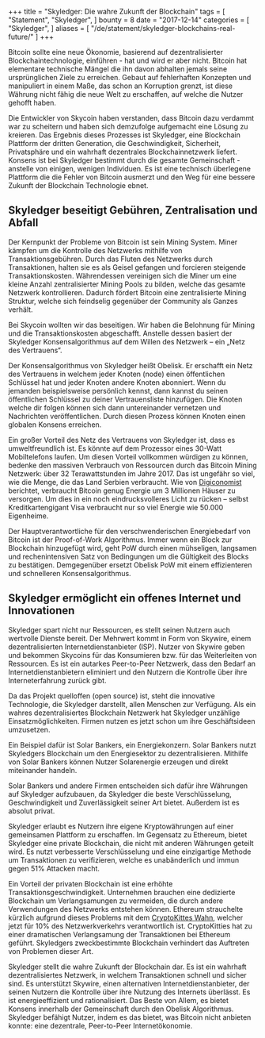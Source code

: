 +++
title = "Skyledger: Die wahre Zukunft der Blockchain"
tags = [
    "Statement",
    "Skyledger",
]
bounty = 8
date = "2017-12-14"
categories = [
    "Skyledger",
]
aliases = [
	"/de/statement/skyledger-blockchains-real-future/"
]
+++

Bitcoin sollte eine neue Ökonomie, basierend auf dezentralisierter Blockchaintechnologie, einführen - hat und wird er aber nicht. Bitcoin hat elementare technische Mängel die ihn davon abhalten jemals seine ursprünglichen Ziele zu erreichen. Gebaut auf fehlerhaften Konzepten und manipuliert in einem Maße, das schon an Korruption grenzt, ist diese Währung nicht fähig die neue Welt zu erschaffen, auf welche die Nutzer gehofft haben.

Die Entwickler von Skycoin haben verstanden, dass Bitcoin dazu verdammt war zu scheitern und haben sich demzufolge aufgemacht eine Lösung zu kreieren. Das Ergebnis dieses Prozesses ist Skyledger, eine Blockchain Plattform der dritten Generation, die Geschwindigkeit, Sicherheit, Privatsphäre und ein wahrhaft dezentrales Blockchainnetzwerk liefert. Konsens ist bei Skyledger bestimmt durch die gesamte Gemeinschaft - anstelle von einigen, wenigen Individuen. Es ist eine technisch überlegene Plattform die die Fehler von Bitcoin ausmerzt und den Weg für eine bessere Zukunft der Blockchain Technologie ebnet.


## Skyledger beseitigt Gebühren, Zentralisation und Abfall

Der Kernpunkt der Probleme von Bitcoin ist sein Mining System. Miner kämpfen um die Kontrolle des Netzwerks mithilfe von Transaktionsgebühren. Durch das Fluten des Netzwerks durch Transaktionen, halten sie es als Geisel gefangen und forcieren steigende Transaktionskosten. Währendessen vereinigen sich die Miner um eine kleine Anzahl zentralisierter Mining Pools zu bilden, welche das gesamte Netzwerk kontrollieren. Dadurch fördert Bitcoin eine zentralisierte Mining Struktur, welche sich feindselig gegenüber der Community als Ganzes verhält.

Bei Skycoin wollten wir das beseitigen. Wir haben die Belohnung für Mining und die Transaktionskosten abgeschafft. Anstelle dessen basiert der Skyledger Konsensalgorithmus auf dem Willen des Netzwerk – ein „Netz des Vertrauens“.

Der Konsensalgorithmus von Skyledger heißt Obelisk. Er erschafft ein Netz des Vertrauens in welchem jeder Knoten (node) einen öffentlichen Schlüssel hat und jeder Knoten andere Knoten abonniert. Wenn du jemanden beispielsweise persönlich kennst, dann kannst du seinen öffentlichen Schlüssel zu deiner Vertrauensliste hinzufügen. Die Knoten welche dir folgen können sich dann untereinander vernetzen und Nachrichten veröffentlichen. Durch diesen Prozess können Knoten einen globalen Konsens erreichen.

Ein großer Vorteil des Netz des Vertrauens von Skyledger ist, dass es umweltfreundlich ist. Es könnte auf dem Prozessor eines 30-Watt Mobiltelefons laufen. Um diesen Vorteil vollkommen würdigen zu können, bedenke den massiven Verbrauch von Ressourcen durch das Bitcoin Mining Netzwerk: über 32 Terawattstunden im Jahre 2017. Das ist ungefähr so viel, wie die Menge, die das Land Serbien verbraucht. Wie von [Digiconomist](https://digiconomist.net/bitcoin-energy-consumption) berichtet, verbraucht Bitcoin genug Energie um 3 Millionen Häuser zu versorgen. Um dies in ein noch eindrucksvolleres Licht zu rücken – selbst Kreditkartengigant Visa verbraucht nur so viel Energie wie 50.000 Eigenheime.

Der Hauptverantwortliche für den verschwenderischen Energiebedarf von Bitcoin ist der Proof-of-Work Algorithmus. Immer wenn ein Block zur Blockchain hinzugefügt wird, geht PoW durch einen mühseligen, langsamen und rechenintensiven Satz von Bedingungen um die Gültigkeit des Blocks zu bestätigen. Demgegenüber ersetzt Obelisk PoW mit einem effizienteren und schnelleren Konsensalgorithmus.

## Skyledger ermöglicht ein offenes Internet und Innovationen

Skyledger spart nicht nur Ressourcen, es stellt seinen Nutzern auch wertvolle Dienste bereit. Der Mehrwert kommt in Form von Skywire, einem dezentralisierten Internetdienstanbieter (ISP). Nutzer von Skywire geben und bekommen Skycoins für das Konsumieren bzw. für das Weiterleiten von Ressourcen. Es ist ein autarkes Peer-to-Peer Netzwerk, dass den Bedarf an Internetdienstanbietern eliminiert und den Nutzern die Kontrolle über ihre Interneterfahrung zurück gibt.

Da das Projekt quelloffen (open source) ist, steht die innovative Technologie, die Skyledger darstellt, allen Menschen zur Verfügung. Als ein wahres dezentralisiertes Blockchain Netzwerk hat Skyledger unzählige Einsatzmöglichkeiten. Firmen nutzen es jetzt schon um ihre Geschäftsideen umzusetzen.

Ein Beispiel dafür ist Solar Bankers, ein Energiekonzern. Solar Bankers nutzt Skyledgers Blockchain um den Energiesektor zu dezentralisieren. Mithilfe von Solar Bankers können Nutzer Solarenergie erzeugen und direkt miteinander handeln.

Solar Bankers und andere Firmen entscheiden sich dafür ihre Währungen auf Skyledger aufzubauen, da Skyledger die beste Verschlüsselung, Geschwindigkeit und Zuverlässigkeit seiner Art bietet. Außerdem ist es absolut privat.

Skyledger erlaubt es Nutzern ihre eigene Kryptowährungen auf einer gemeinsamen Plattform zu erschaffen. Im Gegensatz zu Ethereum, bietet Skyledger eine private Blockchain, die nicht mit anderen Währungen geteilt wird. Es nutzt verbesserte Verschlüsselung und eine einzigartige Methode um Transaktionen zu verifizieren, welche es unabänderlich und immun gegen 51% Attacken macht.

Ein Vorteil der privaten Blockchain ist eine erhöhte Transaktionsgeschwindigkeit. Unternehmen brauchen eine dedizierte Blockchain um Verlangsamungen zu vermeiden, die durch andere Verwendungen des Netzwerks entstehen können. Ethereum strauchelte kürzlich aufgrund dieses Problems mit dem [CryptoKittes Wahn](http://www.bbc.co.uk/news/technology-42237162), welcher jetzt für 10% des Netzwerkverkehrs verantwortlich ist. CryptoKitties hat zu einer dramatischen Verlangsamung der Transaktionen bei Ethereum geführt. Skyledgers zweckbestimmte Blockchain verhindert das Auftreten von Problemen dieser Art.

Skyledger stellt die wahre Zukunft der Blockchain dar. Es ist ein wahrhaft dezentralisiertes Netzwerk, in welchem Transaktionen schnell und sicher sind. Es unterstützt Skywire, einen alternativen Internetdienstanbieter, der seinen Nutzern die Kontrolle über ihre Nutzung des Internets überlässt. Es ist energieeffizient und rationalisiert. Das Beste von Allem, es bietet Konsens innerhalb der Gemeinschaft durch den Obelisk Algorithmus. Skyledger befähigt Nutzer, indem es das bietet, was Bitcoin nicht anbieten konnte: eine dezentrale, Peer-to-Peer Internetökonomie.

